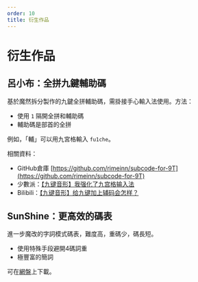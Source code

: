 ```yaml
---
order: 10
title: 衍生作品
---
```

# 衍生作品

## 呂小布：全拼九鍵輔助碼

基於魔然拆分製作的九鍵全拼輔助碼，需掛接手心輸入法使用。方法：

* 使用 `1` 隔開全拼和輔助碼
* 輔助碼是部首的全拼

例如，「輔」可以用九宮格輸入 `fu1che`。

相關資料：

* GitHub倉庫 [https://github.com/rimeinn/subcode-for-9T](https://github.com/rimeinn/subcode-for-9T)
* 少數派：[【九键音形】我强化了九宫格输入法](https://sspai.com/post/93389)
* Bilibili：[【九键音形】给九键加上辅码会怎样？](https://www.bilibili.com/video/BV1QySfYDEQH/)

## SunShine：更高效的碼表

進一步魔改的字詞模式碼表，難度高，重碼少，碼長短。

* 使用特殊手段避開4碼詞重
* 極豐富的簡詞

可在[網盤](https://myzrm.ysepan.com)上下載。
